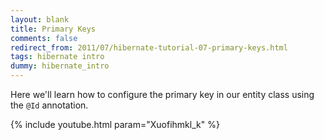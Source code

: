 ```yaml
---           
layout: blank
title: Primary Keys
comments: false
redirect_from: 2011/07/hibernate-tutorial-07-primary-keys.html
tags: hibernate intro
dummy: hibernate_intro
---
```


Here we'll learn how to configure the primary key in our entity class using the `@Id` annotation.

{% include youtube.html param="Xuofihmkl_k" %} 